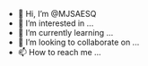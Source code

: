 - 👋 Hi, I’m @MJSAESQ
- 👀 I’m interested in ...
- 🌱 I’m currently learning ...
- 💞️ I’m looking to collaborate on ...
- 📫 How to reach me ...

<!---
MJSAESQ/MJSAESQ is a ✨ special ✨ repository because its `README.md` (this file) appears on your GitHub profile.
You can click the Preview link to take a look at your changes.
--->
